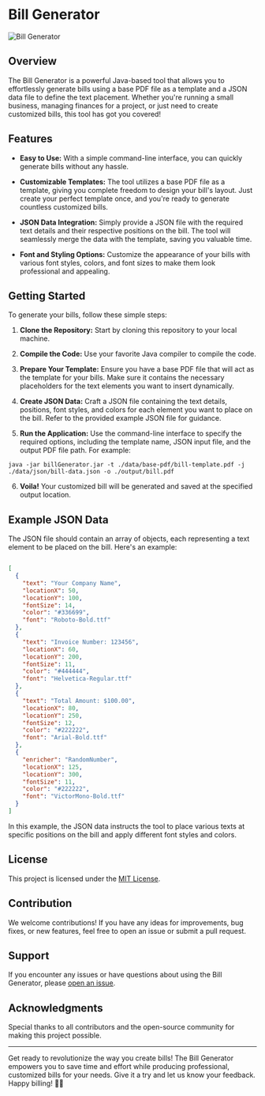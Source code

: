 
# Bill Generator

![Bill Generator](https://your-image-url.png/)

## Overview

The Bill Generator is a powerful Java-based tool that allows you to effortlessly generate bills using a base PDF file as a template and a JSON data file to define the text placement. Whether you're running a small business, managing finances for a project, or just need to create customized bills, this tool has got you covered!

## Features

-   **Easy to Use:** With a simple command-line interface, you can quickly generate bills without any hassle.
    
-   **Customizable Templates:** The tool utilizes a base PDF file as a template, giving you complete freedom to design your bill's layout. Just create your perfect template once, and you're ready to generate countless customized bills.
    
-   **JSON Data Integration:** Simply provide a JSON file with the required text details and their respective positions on the bill. The tool will seamlessly merge the data with the template, saving you valuable time.
    
-   **Font and Styling Options:** Customize the appearance of your bills with various font styles, colors, and font sizes to make them look professional and appealing.
    

## Getting Started

To generate your bills, follow these simple steps:

1.  **Clone the Repository:** Start by cloning this repository to your local machine.
    
2.  **Compile the Code:** Use your favorite Java compiler to compile the code.
    
3.  **Prepare Your Template:** Ensure you have a base PDF file that will act as the template for your bills. Make sure it contains the necessary placeholders for the text elements you want to insert dynamically.
    
4.  **Create JSON Data:** Craft a JSON file containing the text details, positions, font styles, and colors for each element you want to place on the bill. Refer to the provided example JSON file for guidance.
    
5.  **Run the Application:** Use the command-line interface to specify the required options, including the template name, JSON input file, and the output PDF file path. For example:
    
 ```shell
 java -jar billGenerator.jar -t ./data/base-pdf/bill-template.pdf -j ./data/json/bill-data.json -o ./output/bill.pdf
 ``` 
    
6.  **Voila!** Your customized bill will be generated and saved at the specified output location.
    

## Example JSON Data

The JSON file should contain an array of objects, each representing a text element to be placed on the bill. Here's an example:

```json

[
  {
    "text": "Your Company Name",
    "locationX": 50,
    "locationY": 100,
    "fontSize": 14,
    "color": "#336699",
    "font": "Roboto-Bold.ttf"
  },
  {
    "text": "Invoice Number: 123456",
    "locationX": 60,
    "locationY": 200,
    "fontSize": 11,
    "color": "#444444",
    "font": "Helvetica-Regular.ttf"
  },
  {
    "text": "Total Amount: $100.00",
    "locationX": 80,
    "locationY": 250,
    "fontSize": 12,
    "color": "#222222",
    "font": "Arial-Bold.ttf"
  },
  {
    "enricher": "RandomNumber",
    "locationX": 125,
    "locationY": 300,
    "fontSize": 11,
    "color": "#222222",
    "font": "VictorMono-Bold.ttf"
  }
]
```

In this example, the JSON data instructs the tool to place various texts at specific positions on the bill and apply different font styles and colors.

## License

This project is licensed under the [MIT License](https://chat.openai.com/LICENSE).

## Contribution

We welcome contributions! If you have any ideas for improvements, bug fixes, or new features, feel free to open an issue or submit a pull request.

## Support

If you encounter any issues or have questions about using the Bill Generator, please [open an issue](https://github.com/amithgc/BillGenerator/issues).

## Acknowledgments

Special thanks to all contributors and the open-source community for making this project possible.

----------

Get ready to revolutionize the way you create bills! The Bill Generator empowers you to save time and effort while producing professional, customized bills for your needs. Give it a try and let us know your feedback. Happy billing! 🧾💼